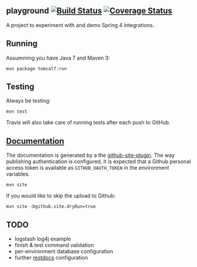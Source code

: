 playground [![Build Status](https://travis-ci.org/lanyonm/playground.svg)](https://travis-ci.org/lanyonm/playground) [![Coverage Status](https://coveralls.io/repos/lanyonm/playground/badge.svg)](https://coveralls.io/r/lanyonm/playground)
----------
A project to experiment with and demo Spring 4 integrations.


Running
-------
Assumming you have Java 7 and Maven 3:

	mvn package tomcat7:run


Testing
-------
Always be testing:

	mvn test

Travis will also take care of running tests after each push to GitHub.


[Documentation](https://lanyonm.github.io/playground/)
-------------
The documentation is generated by a the [github-site-plugin](https://github.com/github/maven-plugins). The way publishing authentication is configured, it is expected that a Github personal access token is available as `GITHUB_OAUTH_TOKEN` in the environment variables.

	mvn site

If you would like to skip the upload to Github:

	mvn site -Dgithub.site.dryRun=true


TODO
----
* logstash log4j example
* finish & test command validation
* per-environment database configuration
* further [restdocs](http://projects.spring.io/spring-restdocs/) configuration
